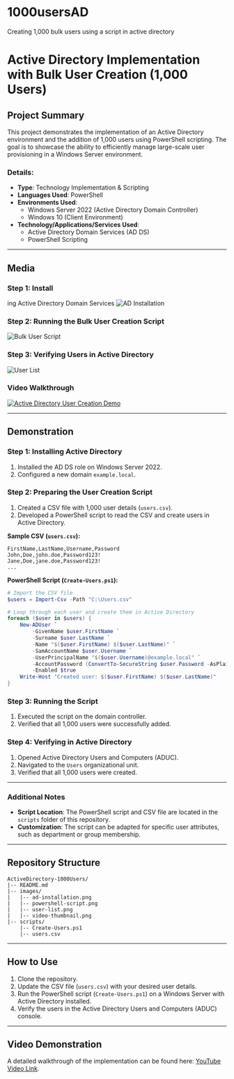 # 1000usersAD
Creating 1,000 bulk users using a script in active directory
# Active Directory Implementation with Bulk User Creation (1,000 Users)

## Project Summary

This project demonstrates the implementation of an Active Directory environment and the addition of 1,000 users using PowerShell scripting. The goal is to showcase the ability to efficiently manage large-scale user provisioning in a Windows Server environment.

### Details:
- **Type**: Technology Implementation & Scripting
- **Languages Used**: PowerShell
- **Environments Used**: 
  - Windows Server 2022 (Active Directory Domain Controller)
  - Windows 10 (Client Environment)
- **Technology/Applications/Services Used**: 
  - Active Directory Domain Services (AD DS)
  - PowerShell Scripting

---

## Media

### Step 1: Install
ing Active Directory Domain Services
![AD Installation](<img width="1246" alt="Screenshot 2025-01-01 at 3 32 02 PM" src="https://github.com/user-attachments/assets/f9da018d-19b4-474b-a782-2171173f1353" />)

### Step 2: Running the Bulk User Creation Script
![Bulk User Script](<img width="1245" alt="Screenshot 2025-01-01 at 3 45 02 PM" src="https://github.com/user-attachments/assets/635fedeb-1471-4a88-be5b-8be9301f5e4b" />)


### Step 3: Verifying Users in Active Directory
![User List](<img width="1245" alt="Screenshot 2025-01-01 at 3 48 25 PM" src="https://github.com/user-attachments/assets/63ac40a7-bb43-4be2-975b-f515f39cd0b4" />)


### Video Walkthrough
[![Active Directory User Creation Demo](images/video-thumbnail.png)](https://youtu.be/examplelink)

---

## Demonstration

### Step 1: Installing Active Directory
1. Installed the AD DS role on Windows Server 2022.
2. Configured a new domain `example.local`.

### Step 2: Preparing the User Creation Script
1. Created a CSV file with 1,000 user details (`users.csv`).
2. Developed a PowerShell script to read the CSV and create users in Active Directory.

**Sample CSV (`users.csv`):**
```csv
FirstName,LastName,Username,Password
John,Doe,john.doe,Password123!
Jane,Doe,jane.doe,Password123!
...
```

**PowerShell Script (`Create-Users.ps1`):**
```powershell
# Import the CSV file
$users = Import-Csv -Path "C:\Users.csv"

# Loop through each user and create them in Active Directory
foreach ($user in $users) {
    New-ADUser `
        -GivenName $user.FirstName `
        -Surname $user.LastName `
        -Name "$($user.FirstName) $($user.LastName)" `
        -SamAccountName $user.Username `
        -UserPrincipalName "$($user.Username)@example.local" `
        -AccountPassword (ConvertTo-SecureString $user.Password -AsPlainText -Force) `
        -Enabled $true
    Write-Host "Created user: $($user.FirstName) $($user.LastName)"
}
```

### Step 3: Running the Script
1. Executed the script on the domain controller.
2. Verified that all 1,000 users were successfully added.

### Step 4: Verifying in Active Directory
1. Opened Active Directory Users and Computers (ADUC).
2. Navigated to the `Users` organizational unit.
3. Verified that all 1,000 users were created.

---

### Additional Notes
- **Script Location**: The PowerShell script and CSV file are located in the `scripts` folder of this repository.
- **Customization**: The script can be adapted for specific user attributes, such as department or group membership.

---

## Repository Structure

```
ActiveDirectory-1000Users/
|-- README.md
|-- images/
|   |-- ad-installation.png
|   |-- powershell-script.png
|   |-- user-list.png
|   |-- video-thumbnail.png
|-- scripts/
    |-- Create-Users.ps1
    |-- users.csv
```

---

## How to Use
1. Clone the repository.
2. Update the CSV file (`users.csv`) with your desired user details.
3. Run the PowerShell script (`Create-Users.ps1`) on a Windows Server with Active Directory installed.
4. Verify the users in the Active Directory Users and Computers (ADUC) console.

---

## Video Demonstration
A detailed walkthrough of the implementation can be found here: [YouTube Video Link](https://youtu.be/examplelink).
